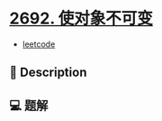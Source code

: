 # [2692. 使对象不可变](https://github.com/Tdahuyou/leetcode/tree/main/2692.%20%E4%BD%BF%E5%AF%B9%E8%B1%A1%E4%B8%8D%E5%8F%AF%E5%8F%98)

- [leetcode](https://leetcode.cn/problems/make-object-immutable/)

## 📝 Description



## 💻 题解

```

```

